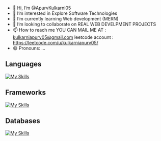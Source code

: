 - 👋 Hi, I’m @ApurvKulkarni05
- 👀 I’m interested in Explore Software Technologies 
- 🌱 I’m currently learning  Web development (MERN)
- 💞️ I’m looking to collaborate on REAL WEB DEVELPMENT PROJECTS 
- 📫 How to reach me YOU CAN MAIL ME AT : kulkarniapurv05@gmail.com
leetcode account : https://leetcode.com/u/kulkarniapurv05/
- 😄 Pronouns: ...

<!---
ApurvKulkarni05/ApurvKulkarni05 is a ✨ special ✨ repository because its `README.md` (this file) appears on your GitHub profile.
You can click the Preview link to take a look at your changes.
--->
<h2>Languages</h2>

[![My Skills](https://skillicons.dev/icons?i=cpp,html,css,js)](https://skillicons.dev)

<h2>Frameworks</h2>
  
[![My Skills](https://skillicons.dev/icons?i=nextjs,express)](https://skillicons.dev)

<h2>Databases</h2>
  
[![My Skills](https://skillicons.dev/icons?i=mongo)](https://skillicons.dev)
